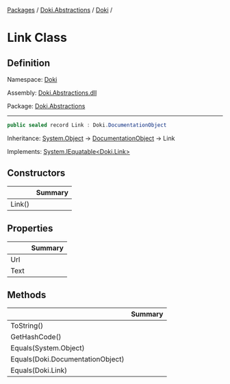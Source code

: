 [Packages](../../README.md) / [Doki.Abstractions](../README.md) / [Doki](README.md) / 

# Link Class

## Definition

Namespace: [Doki](README.md)

Assembly: [Doki.Abstractions.dll](../README.md)

Package: [Doki.Abstractions](https://www.nuget.org/packages/Doki.Abstractions)

---

```csharp
public sealed record Link : Doki.DocumentationObject
```

Inheritance: [System.Object](https://learn.microsoft.com/en-us/dotnet/api/System.Object) → [DocumentationObject](Doki.DocumentationObject.md) → Link

Implements: [System.IEquatable&lt;Doki.Link&gt;](https://learn.microsoft.com/en-us/dotnet/api/System.IEquatable&lt;Doki.Link&gt;)

## Constructors

|   |Summary|
|---|---|
|Link()||


## Properties

|   |Summary|
|---|---|
|Url||
|Text||


## Methods

|   |Summary|
|---|---|
|ToString()||
|GetHashCode()||
|Equals(System.Object)||
|Equals(Doki.DocumentationObject)||
|Equals(Doki.Link)||


